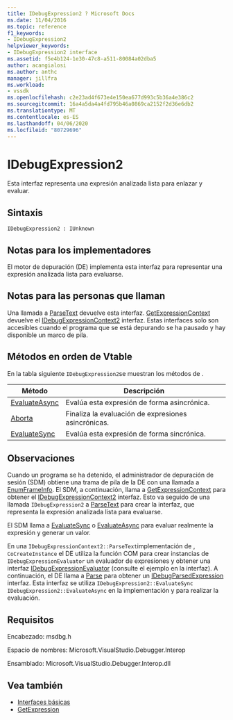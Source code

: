 ```yaml
---
title: IDebugExpression2 ? Microsoft Docs
ms.date: 11/04/2016
ms.topic: reference
f1_keywords:
- IDebugExpression2
helpviewer_keywords:
- IDebugExpression2 interface
ms.assetid: f5e4b124-1e30-47c8-a511-80084a02dba5
author: acangialosi
ms.author: anthc
manager: jillfra
ms.workload:
- vssdk
ms.openlocfilehash: c2e23ad4f673e4e150ea677d993c5b36a4e386c2
ms.sourcegitcommit: 16a4a5da4a4fd795b46a0869ca2152f2d36e6db2
ms.translationtype: MT
ms.contentlocale: es-ES
ms.lasthandoff: 04/06/2020
ms.locfileid: "80729696"
---
```

# <a name="idebugexpression2"></a>IDebugExpression2
Esta interfaz representa una expresión analizada lista para enlazar y evaluar.

## <a name="syntax"></a>Sintaxis

```
IDebugExpression2 : IUnknown
```

## <a name="notes-for-implementers"></a>Notas para los implementadores
 El motor de depuración (DE) implementa esta interfaz para representar una expresión analizada lista para evaluarse.

## <a name="notes-for-callers"></a>Notas para las personas que llaman
 Una llamada a [ParseText](../../../extensibility/debugger/reference/idebugexpressioncontext2-parsetext.md) devuelve esta interfaz. [GetExpressionContext](../../../extensibility/debugger/reference/idebugstackframe2-getexpressioncontext.md) devuelve el [IDebugExpressionContext2](../../../extensibility/debugger/reference/idebugexpressioncontext2.md) interfaz. Estas interfaces solo son accesibles cuando el programa que se está depurando se ha pausado y hay disponible un marco de pila.

## <a name="methods-in-vtable-order"></a>Métodos en orden de Vtable
 En la tabla siguiente `IDebugExpression2`se muestran los métodos de .

|Método|Descripción|
|------------|-----------------|
|[EvaluateAsync](../../../extensibility/debugger/reference/idebugexpression2-evaluateasync.md)|Evalúa esta expresión de forma asincrónica.|
|[Aborta](../../../extensibility/debugger/reference/idebugexpression2-abort.md)|Finaliza la evaluación de expresiones asincrónicas.|
|[EvaluateSync](../../../extensibility/debugger/reference/idebugexpression2-evaluatesync.md)|Evalúa esta expresión de forma sincrónica.|

## <a name="remarks"></a>Observaciones
 Cuando un programa se ha detenido, el administrador de depuración de sesión (SDM) obtiene una trama de pila de la DE con una llamada a [EnumFrameInfo](../../../extensibility/debugger/reference/idebugthread2-enumframeinfo.md). El SDM, a continuación, llama a [GetExpressionContext](../../../extensibility/debugger/reference/idebugstackframe2-getexpressioncontext.md) para obtener el [IDebugExpressionContext2](../../../extensibility/debugger/reference/idebugexpressioncontext2.md) interfaz. Esto va seguido de una llamada `IDebugExpression2` a [ParseText](../../../extensibility/debugger/reference/idebugexpressioncontext2-parsetext.md) para crear la interfaz, que representa la expresión analizada lista para evaluarse.

 El SDM llama a [EvaluateSync](../../../extensibility/debugger/reference/idebugexpression2-evaluatesync.md) o [EvaluateAsync](../../../extensibility/debugger/reference/idebugexpression2-evaluateasync.md) para evaluar realmente la expresión y generar un valor.

 En una `IDebugExpressionContext2::ParseText`implementación de , `CoCreateInstance` el DE utiliza la función COM para crear instancias de `IDebugExpressionEvaluator` un evaluador de expresiones y obtener una interfaz [IDebugExpressionEvaluator](../../../extensibility/debugger/reference/idebugexpressionevaluator.md) (consulte el ejemplo en la interfaz). A continuación, el DE llama a [Parse](../../../extensibility/debugger/reference/idebugexpressionevaluator-parse.md) para obtener un [IDebugParsedExpression](../../../extensibility/debugger/reference/idebugparsedexpression.md) interfaz. Esta interfaz se utiliza `IDebugExpression2::EvaluateSync` `IDebugExpression2::EvaluateAsync` en la implementación y para realizar la evaluación.

## <a name="requirements"></a>Requisitos
 Encabezado: msdbg.h

 Espacio de nombres: Microsoft.VisualStudio.Debugger.Interop

 Ensamblado: Microsoft.VisualStudio.Debugger.Interop.dll

## <a name="see-also"></a>Vea también
- [Interfaces básicas](../../../extensibility/debugger/reference/core-interfaces.md)
- [GetExpression](../../../extensibility/debugger/reference/idebugexpressionevaluationcompleteevent2-getexpression.md)
